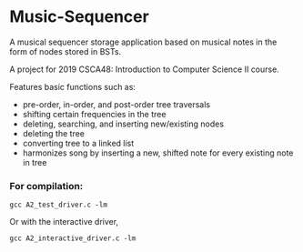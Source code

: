 # Music-Sequencer
A musical sequencer storage application based on musical notes in the form of nodes stored in BSTs.

A project for 2019 CSCA48: Introduction to Computer Science II course.

Features basic functions such as:
* pre-order, in-order, and post-order tree traversals
* shifting certain frequencies in the tree
* deleting, searching, and inserting new/existing nodes
* deleting the tree
* converting tree to a linked list
* harmonizes song by inserting a new, shifted note for every existing note in tree

### For compilation:

```shell
gcc A2_test_driver.c -lm
```
Or with the interactive driver,
```shell
gcc A2_interactive_driver.c -lm
```
